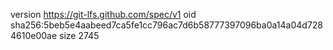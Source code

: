 version https://git-lfs.github.com/spec/v1
oid sha256:5beb5e4aabeed7ca5fe1cc796ac7d6b58777397096ba0a14a04d7284610e00ae
size 2745
